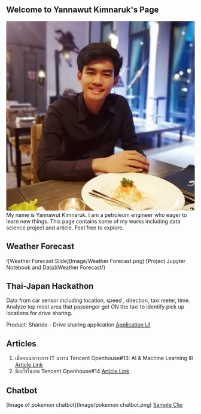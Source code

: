 ## Welcome to Yannawut Kimnaruk's Page
![Image of YannawutKimnaruk](Image/Graphic.jpg)
My name is Yannawut Kimnaruk. I am a petroleum engineer who eager to learn new things.
This page contains some of my works including data science project and article. Feel free to explore.

## Weather Forecast
![Weather Forecast Slide](Image/Weather Forecast.png)
[Project Jupyter Notebook and Data](Weather Forecast/)
## Thai-Japan Hackathon 
Data from car sensor including location, speed , direction, taxi meter, time.
Analyze top most area that passenger get ON the taxi to identify pick up locations for drive sharing.

Product: Sharide - Drive sharing application
[Application UI](https://xd.adobe.com/view/dabcc3e6-1faf-459d-7e9c-5b41379190fd-ac8d/)
## Articles
1. เมื่อคนนอกวงการ IT มางาน Tencent Openhouse#13: AI & Machine Learning III
[Article Link](https://medium.com/@yannawut/%E0%B9%80%E0%B8%A1%E0%B8%B7%E0%B9%88%E0%B8%AD%E0%B8%84%E0%B8%99%E0%B8%99%E0%B8%AD%E0%B8%81%E0%B8%A7%E0%B8%87%E0%B8%81%E0%B8%B2%E0%B8%A3-it-%E0%B8%A1%E0%B8%B2%E0%B8%87%E0%B8%B2%E0%B8%99-tencent-openhouse-13-ai-machine-learning-iii-fd165bf20589?fbclid=IwAR3NEE8sO33AFm2QgqbsGeOcnbxdyVwdWUROjCexERfhfH-szYALDdYwZgs)
2. มีอะไรในงาน Tencent Openhouse#14
[Article Link](https://medium.com/@yannawut/%E0%B8%A1%E0%B8%B5%E0%B8%AD%E0%B8%B0%E0%B9%84%E0%B8%A3%E0%B9%83%E0%B8%99%E0%B8%87%E0%B8%B2%E0%B8%99-tencent-openhouse-14-97fefc754431)
## Chatbot
[Image of pokemon chatbot](Image/pokemon chatbot.png)
[Sample Clip](https://www.youtube.com/watch?v=0_xFSLVKsmY)
